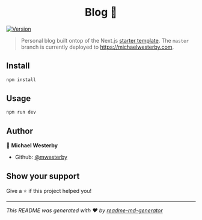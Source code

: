 <h1 align="center">Blog 👋</h1>
<p>
  <a href="https://www.npmjs.com/package/Blog" target="_blank">
    <img alt="Version" src="https://img.shields.io/npm/v/Blog.svg">
  </a>
</p>

> Personal blog built ontop of the Next.js [starter template](https://nextjs.org/learn). The `master` branch is currently deployed to https://michaelwesterby.com.

## Install

```sh
npm install
```

## Usage

```sh
npm run dev
```

## Author

👤 **Michael Westerby**

* Github: [@mwesterby](https://github.com/mwesterby)

## Show your support

Give a ⭐️ if this project helped you!

***
_This README was generated with ❤️ by [readme-md-generator](https://github.com/kefranabg/readme-md-generator)_